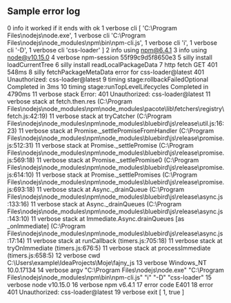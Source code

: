 ## Sample error log

0 info it worked if it ends with ok
1 verbose cli [ 'C:\\Program Files\\nodejs\\node.exe',
1 verbose cli   'C:\\Program Files\\nodejs\\node_modules\\npm\\bin\\npm-cli.js',
1 verbose cli   'i',
1 verbose cli   '-D',
1 verbose cli   'css-loader' ]
2 info using npm@6.4.1
3 info using node@v10.15.0
4 verbose npm-session 55f99c9d5f8650e3
5 silly install loadCurrentTree
6 silly install readLocalPackageData
7 http fetch GET 401 548ms
8 silly fetchPackageMetaData error for css-loader@latest 401 Unauthorized: css-loader@latest
9 timing stage:rollbackFailedOptional Completed in 3ms
10 timing stage:runTopLevelLifecycles Completed in 4790ms
11 verbose stack Error: 401 Unauthorized: css-loader@latest
11 verbose stack     at fetch.then.res (C:\Program Files\nodejs\node_modules\npm\node_modules\pacote\lib\fetchers\registry\fetch.js:42:19)
11 verbose stack     at tryCatcher (C:\Program Files\nodejs\node_modules\npm\node_modules\bluebird\js\release\util.js:16:23)
11 verbose stack     at Promise._settlePromiseFromHandler (C:\Program Files\nodejs\node_modules\npm\node_modules\bluebird\js\release\promise.js:512:31)
11 verbose stack     at Promise._settlePromise (C:\Program Files\nodejs\node_modules\npm\node_modules\bluebird\js\release\promise.js:569:18)
11 verbose stack     at Promise._settlePromise0 (C:\Program Files\nodejs\node_modules\npm\node_modules\bluebird\js\release\promise.js:614:10)
11 verbose stack     at Promise._settlePromises (C:\Program Files\nodejs\node_modules\npm\node_modules\bluebird\js\release\promise.js:693:18)
11 verbose stack     at Async._drainQueue (C:\Program Files\nodejs\node_modules\npm\node_modules\bluebird\js\release\async.js:133:16)
11 verbose stack     at Async._drainQueues (C:\Program Files\nodejs\node_modules\npm\node_modules\bluebird\js\release\async.js:143:10)
11 verbose stack     at Immediate.Async.drainQueues [as _onImmediate] (C:\Program Files\nodejs\node_modules\npm\node_modules\bluebird\js\release\async.js:17:14)
11 verbose stack     at runCallback (timers.js:705:18)
11 verbose stack     at tryOnImmediate (timers.js:676:5)
11 verbose stack     at processImmediate (timers.js:658:5)
12 verbose cwd C:\Users\example\IdeaProjects\Moje\fajny_js
13 verbose Windows_NT 10.0.17134
14 verbose argv "C:\\Program Files\\nodejs\\node.exe" "C:\\Program Files\\nodejs\\node_modules\\npm\\bin\\npm-cli.js" "i" "-D" "css-loader"
15 verbose node v10.15.0
16 verbose npm  v6.4.1
17 error code E401
18 error 401 Unauthorized: css-loader@latest
19 verbose exit [ 1, true ]

